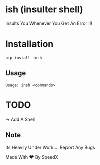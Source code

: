 ish  (insulter shell)
=========

Insults You Whenever You Get An Error !!!

Installation
=========

`pip install insh`

## Usage

```
Usage: insh <commands>

```

TODO
=========

-> Add A Shell


Note
----

Its Heavily Under Work.... Report Any Bugs

Made With ♥ By SpeedX
